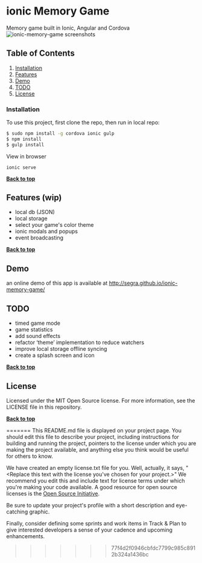 # ionic Memory Game

Memory game built in Ionic, Angular and Cordova
![ionic-memory-game screenshots](https://raw.github.com/segra/ionic-memory-game/gh-pages/images/screenshots.png)

## Table of Contents

1. [Installation](#installation)
2. [Features](#features)
3. [Demo](#demo)
4. [TODO](#todo)
5. [License](#license)


### Installation
To use this project, first clone the repo, then run in local repo:
```bash
$ sudo npm install -g cordova ionic gulp
$ npm install
$ gulp install
```

View in browser

```
ionic serve
```

**[Back to top](#table-of-contents)**


## Features (wip)
* local db (JSON)
* local storage
* select your game's color theme
* ionic modals and popups
* event broadcasting

**[Back to top](#table-of-contents)**

## Demo
an online demo of this app is available at http://segra.github.io/ionic-memory-game/

## TODO
* timed game mode
* game statistics
* add sound effects
* refactor ‘theme’ implementation to reduce watchers
* improve local storage offline syncing
* create a splash screen and icon

**[Back to top](#table-of-contents)**

## License

Licensed under the MIT Open Source license. For more information, see the LICENSE file in this repository.

**[Back to top](#table-of-contents)**








=======
This README.md file is displayed on your project page. You should edit this 
file to describe your project, including instructions for building and 
running the project, pointers to the license under which you are making the 
project available, and anything else you think would be useful for others to
know.

We have created an empty license.txt file for you. Well, actually, it says,
"<Replace this text with the license you've chosen for your project.>" We 
recommend you edit this and include text for license terms under which you're
making your code available. A good resource for open source licenses is the 
[Open Source Initiative](http://opensource.org/).

Be sure to update your project's profile with a short description and 
eye-catching graphic.

Finally, consider defining some sprints and work items in Track & Plan to give 
interested developers a sense of your cadence and upcoming enhancements.
>>>>>>> 77f4d2f0946cbfdc7799c985c8912b324a1436bc
